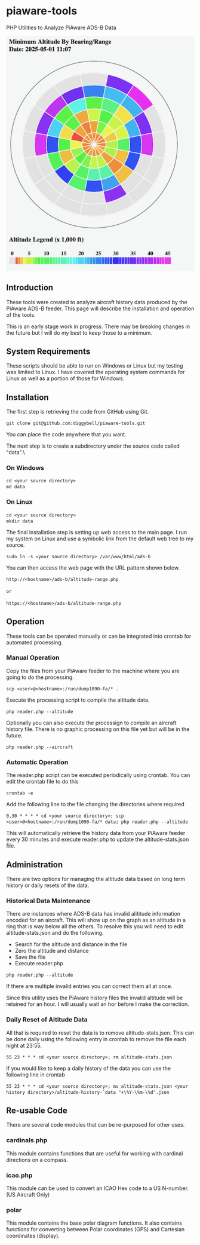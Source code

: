 # piaware-tools
PHP Utilities to Analyze PiAware ADS-B Data

![image info](./docs/Sample-Chart.png)
## Introduction
These tools were created to analyze aircraft history data produced by
the PiAware ADS-B feeder. This page will describe the installation and operation of the tools.

This is an early stage work in progress. There may be breaking changes in the future but I will do my best to keep those to a minimum.

## System Requirements
These scripts should be able to run on Windows or Linux but my testing was limited to Linux. I have covered the operating system commands for Linux as well as a portion of those for Windows.

## Installation
The first step is retrieving the code from GitHub using Git.
```
git clone git@github.com:diggybell/piaware-tools.git
```
You can place the code anywhere that you want.

The next step is to create a subdirectory under the source code called "data".\

### On Windows
```
cd <your source directory>
md data
```
### On Linux
```
cd <your source directory>
mkdir data
```

The final installation step is setting up web access to the main page. I run my system on Linux and use a symbolic link from the default web tree to my source.
```
sudo ln -s <your source directory> /var/www/html/ads-b
```
You can then access the web page with the URL pattern shown below.
```
http://<hostname>/ads-b/altitude-range.php

or

https://<hostname>/ads-b/altitude-range.php
```

## Operation
These tools can be operated manually or can be integrated into crontab for automated processing.

### Manual Operation
Copy the files from your PiAware feeder to the machine where you are going to do the processing.
```
scp <user>@<hostname>:/run/dump1090-fa/* .
```
Execute the processing script to compile the altitude data.

```
php reader.php --altitude
```

Optionally you can also execute the processign to compile an aircraft history file. There is no graphic processing on this file yet but will be in the future.

```
php reader.php --aircraft
```

### Automatic Operation
The reader.php script can be executed periodically using crontab. You can edit the crontab file to do this
```
crontab -e
```
Add the following line to the file changing the directories where required
```
0,30 * * * * cd <your source directory>; scp <user>@<hostname>:/run/dump1090-fa/* data; php reader.php --altitude
```
This will automatically retrieve the history data from your PiAware feeder every 30 minutes and execute reader.php to update the altitude-stats.json file.

## Administration
There are two options for managing the altitude data based on long term history or daily resets of the data.

### Historical Data Maintenance
There are instances where ADS-B data has invalid alititude information encoded for an aircraft. This will show up on the graph as an altitude in a ring that is way below all the others. To resolve this you will need to edit altitude-stats.json and do the following.
* Search for the altitude and distance in the file
* Zero the altitude and distance
* Save the file
* Execute reader.php
```
php reader.php --altitude
```
If there are multiple invalid entries you can correct them all at once.

Since this utility uses the PiAware history files the invalid altitude will be retained for an hour. I will usually wait an hor before I make the correction.

### Daily Reset of Altitude Data
All that is required to reset the data is to remove altitude-stats.json. This can be done daily using the following entry in crontab to remove the file each night at 23:55.
```
55 23 * * * cd <your source directory>; rm altitude-stats.json
```
If you would like to keep a daily history of the data you can use the following line in crontab
```
55 23 * * * cd <your source directory>; mv altitude-stats.json <your history directory>/altitude-history-`data "+\%Y-\%m-\%d".json
```

## Re-usable Code
There are several code modules that can be re-purposed for other uses.

### cardinals.php
This module contains functions that are useful for working with cardinal directions on a compass.

### icao.php

This module can be used to convert an ICAO Hex code to a US N-number. (US Aircraft Only)

### polar
This module contains the base polar diagram functions. It also contains functions for converting between Polar coordinates (GPS) and Cartesian coordinates (display).